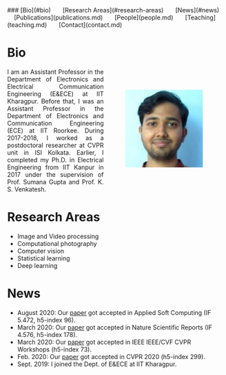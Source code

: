<head>
</head>
### [Bio](#bio) &nbsp; &nbsp; &nbsp; [Research Areas](#research-areas) &nbsp; &nbsp; &nbsp; [News](#news) &nbsp; &nbsp; &nbsp; [Publications](publications.md) &nbsp; &nbsp; &nbsp; [People](people.md) &nbsp; &nbsp; &nbsp; [Teaching](teaching.md) &nbsp; &nbsp; &nbsp; [Contact](contact.md)

# Bio
<img src="saumikfec_0.jpg" alt="Saumik Bhattacharya" width="180" height="180" align="right" HSPACE="50" VSPACE="50" />
<p align = "justify"> I am an Assistant Professor in the Department of Electronics and Electrical Communication Engineering (E&ECE) at IIT Kharagpur. Before that, I was an Assistant Professor in the Department of Electronics and Communication Engineering (ECE) at IIT Roorkee. During 2017-2018, I worked as a postdoctoral researcher at CVPR unit in ISI Kolkata. Earlier, I completed my Ph.D. in Electrical Engineering from IIT Kanpur in 2017 under the supervision of Prof. Sumana Gupta and Prof. K. S. Venkatesh. </p>
 

# Research Areas
* Image and Video processing
* Computational photography
* Computer vision
* Statistical learning
* Deep learning

# News
* August 2020: Our [paper](https://www.nature.com/articles/s41598-020-67895-6) got accepted in Applied Soft Computing (IF 5.472, h5-index 96).
* March 2020:  Our [paper](https://www.nature.com/articles/s41598-020-67895-6) got accepted in Nature Scientific Reports (IF 4.576, h5-index 178).
* March 2020:  Our [paper](https://openaccess.thecvf.com/content_CVPRW_2020/papers/w31/Deora_Structure_Preserving_Compressive_Sensing_MRI_Reconstruction_Using_Generative_Adversarial_Networks_CVPRW_2020_paper.pdf) got accepted in IEEE IEEE/CVF CVPR Workshops (h5-index 73).
* Feb. 2020:   Our [paper](https://arxiv.org/abs/1903.01192) got accepted in CVPR 2020 (h5-index 299).
* Sept. 2019:  I joined the Dept. of E&ECE at IIT Kharagpur.
